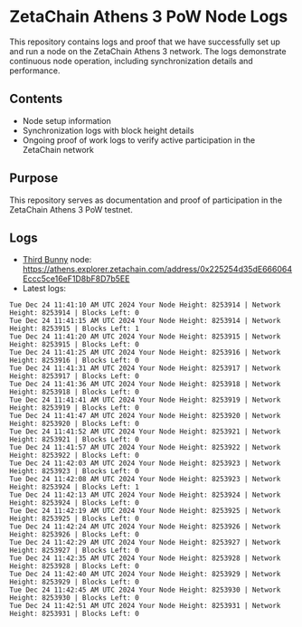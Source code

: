 # ZetaChain Athens 3 PoW Node Logs
This repository contains logs and proof that we have successfully set up and run a node on the ZetaChain Athens 3 network. The logs demonstrate continuous node operation, including synchronization details and performance.

## Contents
- Node setup information
- Synchronization logs with block height details
- Ongoing proof of work logs to verify active participation in the ZetaChain network

## Purpose
This repository serves as documentation and proof of participation in the ZetaChain Athens 3 PoW testnet.

## Logs

- [Third Bunny](https://thirdbunny.xyz/) node: https://athens.explorer.zetachain.com/address/0x225254d35dE666064Eccc5ce16eF1D8bF8D7b5EE
- Latest logs:
```
Tue Dec 24 11:41:10 AM UTC 2024 Your Node Height: 8253914 | Network Height: 8253914 | Blocks Left: 0
Tue Dec 24 11:41:15 AM UTC 2024 Your Node Height: 8253914 | Network Height: 8253915 | Blocks Left: 1
Tue Dec 24 11:41:20 AM UTC 2024 Your Node Height: 8253915 | Network Height: 8253915 | Blocks Left: 0
Tue Dec 24 11:41:25 AM UTC 2024 Your Node Height: 8253916 | Network Height: 8253916 | Blocks Left: 0
Tue Dec 24 11:41:31 AM UTC 2024 Your Node Height: 8253917 | Network Height: 8253917 | Blocks Left: 0
Tue Dec 24 11:41:36 AM UTC 2024 Your Node Height: 8253918 | Network Height: 8253918 | Blocks Left: 0
Tue Dec 24 11:41:41 AM UTC 2024 Your Node Height: 8253919 | Network Height: 8253919 | Blocks Left: 0
Tue Dec 24 11:41:47 AM UTC 2024 Your Node Height: 8253920 | Network Height: 8253920 | Blocks Left: 0
Tue Dec 24 11:41:52 AM UTC 2024 Your Node Height: 8253921 | Network Height: 8253921 | Blocks Left: 0
Tue Dec 24 11:41:57 AM UTC 2024 Your Node Height: 8253922 | Network Height: 8253922 | Blocks Left: 0
Tue Dec 24 11:42:03 AM UTC 2024 Your Node Height: 8253923 | Network Height: 8253923 | Blocks Left: 0
Tue Dec 24 11:42:08 AM UTC 2024 Your Node Height: 8253923 | Network Height: 8253924 | Blocks Left: 1
Tue Dec 24 11:42:13 AM UTC 2024 Your Node Height: 8253924 | Network Height: 8253924 | Blocks Left: 0
Tue Dec 24 11:42:19 AM UTC 2024 Your Node Height: 8253925 | Network Height: 8253925 | Blocks Left: 0
Tue Dec 24 11:42:24 AM UTC 2024 Your Node Height: 8253926 | Network Height: 8253926 | Blocks Left: 0
Tue Dec 24 11:42:29 AM UTC 2024 Your Node Height: 8253927 | Network Height: 8253927 | Blocks Left: 0
Tue Dec 24 11:42:35 AM UTC 2024 Your Node Height: 8253928 | Network Height: 8253928 | Blocks Left: 0
Tue Dec 24 11:42:40 AM UTC 2024 Your Node Height: 8253929 | Network Height: 8253929 | Blocks Left: 0
Tue Dec 24 11:42:45 AM UTC 2024 Your Node Height: 8253930 | Network Height: 8253930 | Blocks Left: 0
Tue Dec 24 11:42:51 AM UTC 2024 Your Node Height: 8253931 | Network Height: 8253931 | Blocks Left: 0
```
